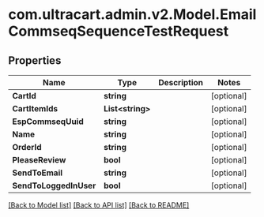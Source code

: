 
# com.ultracart.admin.v2.Model.EmailCommseqSequenceTestRequest

## Properties

Name | Type | Description | Notes
------------ | ------------- | ------------- | -------------
**CartId** | **string** |  | [optional] 
**CartItemIds** | **List&lt;string&gt;** |  | [optional] 
**EspCommseqUuid** | **string** |  | [optional] 
**Name** | **string** |  | [optional] 
**OrderId** | **string** |  | [optional] 
**PleaseReview** | **bool** |  | [optional] 
**SendToEmail** | **string** |  | [optional] 
**SendToLoggedInUser** | **bool** |  | [optional] 

[[Back to Model list]](../README.md#documentation-for-models)
[[Back to API list]](../README.md#documentation-for-api-endpoints)
[[Back to README]](../README.md)

